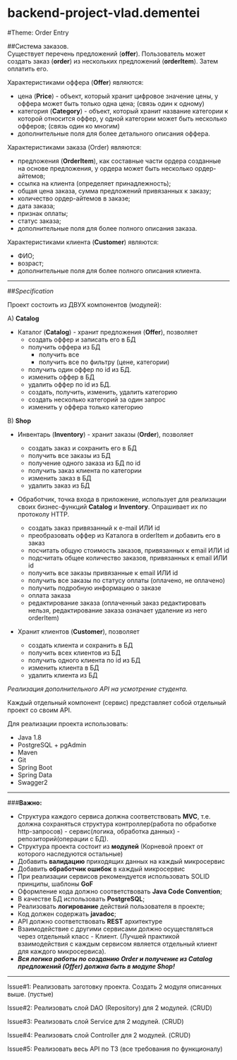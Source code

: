 # backend-project-vlad.dementei

#Theme: Order Entry

##Система заказов.   
Существует перечень предложений (**offer**). Пользователь может создать заказ (**order**) из нескольких предложений (**orderItem**). Затем оплатить его.    
  
Характеристиками оффера (**Offer**) являются:  
- цена (**Price**) - объект, который хранит цифровое значение цены, у оффера может быть только одна цена; (связь один к одному)
- категория (**Category**) - объект, который хранит название категории к которой относится оффер, у одной категории может быть несколько офферов;  (связь один ко многим)
- дополнительные поля для более детального описания оффера.  
 
Характеристиками заказа (Order) являются:
- предложения (**OrderItem**), как составные части ордера созданные на основе предложения, у ордера может быть несколько ордер-айтемов; 
- ссылка на клиента (определяет принадлежность);
- общая цена заказа, сумма предложений привязанных к заказу;
- количество ордер-айтемов в заказе;
- дата заказа;
- признак оплаты;
- статус заказа;
- дополнительные поля для более полного описания заказа.

Характеристиками клиента (**Customer**) являются:
- ФИО;
- возраст;
- дополнительные поля для более полного описания клиента.
--------
 


##_Specification_

 Проект состоить из ДВУХ компонентов (модулей): 
 
A) **Catalog**
- Каталог (**Catalog**) - хранит предложения (**Offer**), позволяет
  - создать оффер и записать его в БД
  - получить оффера из БД
    - получить все
    - получить все по фильтру (цене, категории)
  - получить один оффер по id из БД. 
  - изменить оффер в БД
  - удалить оффер по id из БД.
  - создать, получить, изменить, удалить категорию
  - создать несколько категорий за один запрос
  - изменить у оффера только категорию
  
B) **Shop**

- Инвентарь (**Inventory**) - хранит заказы (**Order**), позволяет
  - создать заказ и сохранить его в БД
  - получить все заказы из БД
  - получение одного заказа из БД по id
  - получить заказ клиента по категории
  - изменить заказ в БД
  - удалить заказ из БД
- Обработчик, точка входа в приложение, использует для реализации своих бизнес-функций **Catalog** и **Inventory**. Опрашивает их по протоколу HTTP.
  - создать заказ привязанный к e-mail ИЛИ id
  - преобразовать оффер из Каталога в orderItem и добавить его в заказ
  - посчитать общую стоимость заказов, привязанных к email ИЛИ id
  - подсчитать общее количество заказов, привязанных к email ИЛИ id
  - получить все заказы привязанные к email ИЛИ id
  - получить все заказы по статусу оплаты (оплачено, не оплачено)
  - получить подробную информацию о заказе
  - оплата заказа
  - редактирование заказа (оплаченный заказ редактировать нельзя, редактирование заказа означает удаление из него orderItem)

- Хранит клиентов (**Customer**), позволяет
  - создать клиента и сохранить в БД
  - получить всех клиентов из БД
  - получить одного клиента по id из БД
  - изменить клиента в БД
  - удалить клиента из БД

_Реализация дополнительного API на усмотрение студента._ 

Каждый отдельный компонент (сервис) представляет собой отдельный проект со своим API.

Для реализации проекта использовать:
- Java 1.8
- PostgreSQL + pgAdmin
- Maven
- Git
- Spring Boot
- Spring Data
- Swagger2

--------

###**Важно:**
- Структура каждого сервиса должна соответствовать **MVC**, т.е. должна сохраняться структура контроллер(работа по обработке http-запросов) - сервис(логика, обработка данных) - репозиторий(операции с БД).
- Структура проекта состоит из **модулей** (Корневой проект от которого наследуются остальные)
- Добавить **валидацию** приходящих данных на каждый микросервис
- Добавить **обработчик ошибок** в каждый микросервис
- При реализации сервисов рекомендуется использовать SOLID принципы, шаблоны **GoF**
- Оформление кода должно соответствовать **Java Code Convention**;
- В качестве БД использовать **PostgreSQL**;
- Реализовать **логирование** действий пользователя в проекте;
- Код должен содержать **javadoc**;
- API должно соответствовать **REST** архитектуре
- Взаимодействие с другими сервисами должно осуществляться через отдельный класс - Клиент. (Лучшей практикой взаимодействия с каждым сервисом является отдельный клиент для каждого микросервиса).
- **_Вся логика работы по созданию Order и получение из Catalog предложений (Offer) должна быть в модуле Shop!_**

--------

Issue#1: Реализовать заготовку проекта. Создать 2 модуля описанных выше. (пустые)

Issue#2: Реализовать слой DAO (Repository) для 2 модулей. (CRUD) 

Issue#3: Реализовать слой Service для 2 модулей. (CRUD) 

Issue#4: Реализовать слой Controller для 2 модулей. (CRUD) 

Issue#5: Реализовать весь API по ТЗ (все требования по функционалу)




